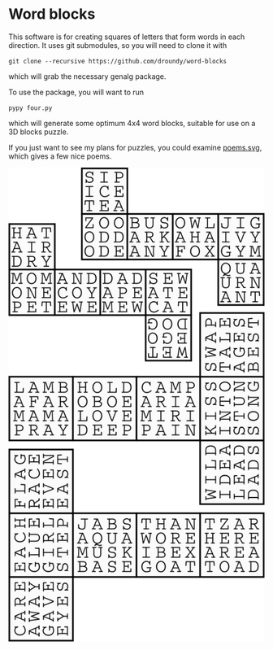 # Word blocks

This software is for creating squares of letters that form words in
each direction.  It uses git submodules, so you will need to clone it
with

    git clone --recursive https://github.com/droundy/word-blocks

which will grab the necessary genalg package.

To use the package, you will want to run

    pypy four.py

which will generate some optimum 4x4 word blocks, suitable for use on
a 3D blocks puzzle.

If you just want to see my plans for puzzles, you could examine
[poems.svg](poems.svg), which gives a few nice poems.

![poems.png](https://github.com/droundy/word-blocks/raw/master/poems.png)
